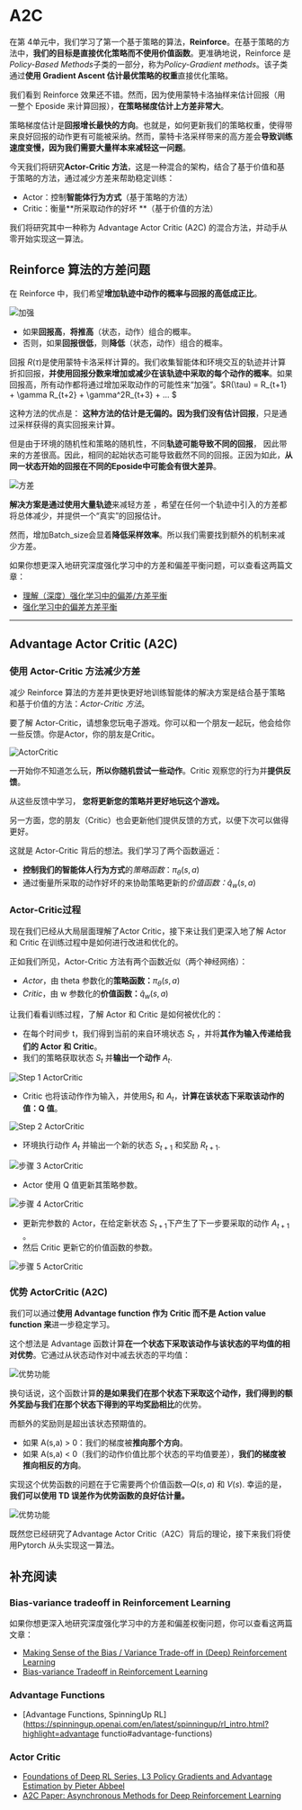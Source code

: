 # A2C

在第 4单元中，我们学习了第一个基于策略的算法，**Reinforce**。在基于策略的方法中，**我们的目标是直接优化策略而不使用价值函数**。更准确地说，Reinforce 是*Policy-Based Methods*子类的一部分，称为*Policy-Gradient methods*。该子类通过**使用 Gradient Ascent 估计最优策略的权重**直接优化策略。

我们看到 Reinforce 效果还不错。然而，因为使用蒙特卡洛抽样来估计回报（用一整个 Eposide 来计算回报），**在策略梯度估计上方差非常大**。

策略梯度估计是**回报增长最快的方向**。也就是，如何更新我们的策略权重，使得带来良好回报的动作更有可能被采纳。然而，蒙特卡洛采样带来的高方差会**导致训练速度变慢，因为我们需要大量样本来减轻这一问题**。

今天我们将研究**Actor-Critic 方法**，这是一种混合的架构，结合了基于价值和基于策略的方法，通过减少方差来帮助稳定训练：

- Actor：控制**智能体行为方式**（基于策略的方法）
- Critic：衡量**所采取动作的好坏 **（基于价值的方法）

我们将研究其中一种称为 Advantage Actor Critic (A2C) 的混合方法，并动手从零开始实现这一算法。

## Reinforce 算法的方差问题

在 Reinforce 中，我们希望**增加轨迹中动作的概率与回报的高低成正比**。

![加强](https://huggingface.co/blog/assets/85_policy_gradient/pg.jpg)

- 如果**回报高**，**将推高**（状态，动作）组合的概率。
- 否则，如果**回报很低**，则**降低**（状态，动作）组合的概率。

回报 $R(\tau)$是使用蒙特卡洛采样计算的。我们收集智能体和环境交互的轨迹并计算折扣回报，**并使用回报分数来增加或减少在该轨迹中采取的每个动作的概率**。如果回报高，所有动作都将通过增加采取动作的可能性来“加强”。$R(\tau) = R_{t+1} + \gamma R_{t+2} + \gamma^2R_{t+3} + ... $

这种方法的优点是： **这种方法的估计是无偏的。因为我们没有估计回报**，只是通过采样获得的真实回报来计算。

但是由于环境的随机性和策略的随机性，不同**轨迹可能导致不同的回报**， 因此带来的方差很高。因此，相同的起始状态可能导致截然不同的回报。正因为如此，**从同一状态开始的回报在不同的Eposide中可能会有很大差异**。

![方差](https://huggingface.co/blog/assets/89_deep_rl_a2c/variance.jpg)

**解决方案是通过使用大量轨迹**来减轻方差 ，希望在任何一个轨迹中引入的方差都将总体减少，并提供一个“真实”的回报估计。

然而，增加Batch_size会显着**降低采样效率**。所以我们需要找到额外的机制来减少方差。

如果你想更深入地研究深度强化学习中的方差和偏差平衡问题，可以查看这两篇文章：

- [理解（深度）强化学习中的偏差/方差平衡](https://blog.mlreview.com/making-sense-of-the-bias-variance-trade-off-in-deep-reinforcement-learning-79cf1e83d565)
- [强化学习中的偏差方差平衡](https://www.endtoend.ai/blog/bias-variance-tradeoff-in-reinforcement-learning/)

------

## Advantage Actor Critic (A2C)

### 使用 Actor-Critic 方法减少方差

减少 Reinforce 算法的方差并更快更好地训练智能体的解决方案是结合基于策略和基于价值的方法：*Actor-Critic 方法*。

要了解 Actor-Critic，请想象您玩电子游戏。你可以和一个朋友一起玩，他会给你一些反馈。你是Actor，你的朋友是Critic。

![ActorCritic](https://huggingface.co/blog/assets/89_deep_rl_a2c/ac.jpg)

一开始你不知道怎么玩，**所以你随机尝试一些动作**。Critic 观察您的行为并**提供反馈**。

从这些反馈中学习， **您将更新您的策略并更好地玩这个游戏。**

另一方面，您的朋友（Critic）也会更新他们提供反馈的方式，以便下次可以做得更好。

这就是 Actor-Critic 背后的想法。我们学习了两个函数逼近：

- **控制我们的智能体人行为方式**的*策略函数*：$\pi_{\theta}(s,a)$
- 通过衡量所采取的动作好坏的来协助策略更新的*价值函数：*$\hat{q}_{w}(s,a)$

### Actor-Critic过程

现在我们已经从大局层面理解了Actor Critic，接下来让我们更深入地了解 Actor 和 Critic 在训练过程中是如何进行改进和优化的。

正如我们所见，Actor-Critic 方法有两个函数近似（两个神经网络）：

- *Actor*，由 theta 参数化的**策略函数：**$\pi_{\theta}(s,a)$
- *Critic*，由 w 参数化的**价值函数：**$\hat{q}_{w}(s,a)$

让我们看看训练过程，了解 Actor 和 Critic 是如何被优化的：

- 在每个时间步 t，我们得到当前的来自环境状态 $S_t$ ，并将**其作为输入传递给我们的 Actor 和 Critic**。
- 我们的策略获取状态 $S_t$ 并**输出一个动作**  $A_t$.

![Step 1 ActorCritic](https://huggingface.co/blog/assets/89_deep_rl_a2c/step1.jpg)

- Critic 也将该动作作为输入，并使用$S_t$  和 $A_t$，**计算在该状态下采取该动作的值：Q 值**。

![Step 2 ActorCritic](https://huggingface.co/blog/assets/89_deep_rl_a2c/step2.jpg)

- 环境执行动作 $A_t$ 并输出一个新的状态 $S_{t+1}$ 和奖励 $R_{t+1}$.

![步骤 3 ActorCritic](https://huggingface.co/blog/assets/89_deep_rl_a2c/step3.jpg)

- Actor 使用 Q 值更新其策略参数。

![步骤 4 ActorCritic](https://huggingface.co/blog/assets/89_deep_rl_a2c/step4.jpg)

- 更新完参数的 Actor，在给定新状态 $S_{t+1}$下产生了下一步要采取的动作 $A_{t+1}$ 。
- 然后 Critic 更新它的价值函数的参数。

![步骤 5 ActorCritic](https://huggingface.co/blog/assets/89_deep_rl_a2c/step5.jpg)

### 优势 ActorCritic (A2C)

我们可以通过**使用 Advantage function 作为 Critic 而不是 Action value function 来**进一步稳定学习。

这个想法是 Advantage 函数计算**在一个状态下采取该动作与该状态的平均值的相对优势**。它通过从状态动作对中减去状态的平均值：

![优势功能](https://huggingface.co/blog/assets/89_deep_rl_a2c/advantage1.jpg)

换句话说，这个函数计算**的是如果我们在那个状态下采取这个动作，我们得到的额外奖励与我们在那个状态下得到的平均奖励相比**的优势。

而额外的奖励则是超出该状态预期值的。

- 如果 A(s,a) > 0：我们的梯度被**推向那个方向**。
- 如果 A(s,a) < 0（我们的动作价值比那个状态的平均值要差），**我们的梯度被推向相反的方向**。

实现这个优势函数的问题在于它需要两个价值函数—$Q(s,a)$ 和 $V(s)$. 幸运的是， **我们可以使用 TD 误差作为优势函数的良好估计量。**

![优势功能](https://huggingface.co/blog/assets/89_deep_rl_a2c/advantage2.jpg)

既然您已经研究了Advantage Actor Critic（A2C）背后的理论，接下来我们将使用Pytorch 从头实现这一算法。



## 补充阅读

### Bias-variance tradeoff in Reinforcement Learning

如果你想更深入地研究深度强化学习中的方差和偏差权衡问题，你可以查看这两篇文章：

- [Making Sense of the Bias / Variance Trade-off in (Deep) Reinforcement Learning](https://blog.mlreview.com/making-sense-of-the-bias-variance-trade-off-in-deep-reinforcement-learning-79cf1e83d565)
- [Bias-variance Tradeoff in Reinforcement Learning](https://www.endtoend.ai/blog/bias-variance-tradeoff-in-reinforcement-learning/)

### Advantage Functions

- [Advantage Functions, SpinningUp RL](https://spinningup.openai.com/en/latest/spinningup/rl_intro.html?highlight=advantage functio#advantage-functions)

### Actor Critic

- [Foundations of Deep RL Series, L3 Policy Gradients and Advantage Estimation by Pieter Abbeel](https://www.youtube.com/watch?v=AKbX1Zvo7r8)
- [A2C Paper: Asynchronous Methods for Deep Reinforcement Learning](https://arxiv.org/abs/1602.01783v2)
